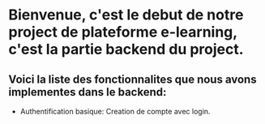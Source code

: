 # Bienvenue, c'est le debut de notre project de plateforme e-learning, c'est la partie backend du project.

## Voici la liste des fonctionnalites que nous avons implementes dans le backend:

- Authentification basique: Creation de compte avec login.
